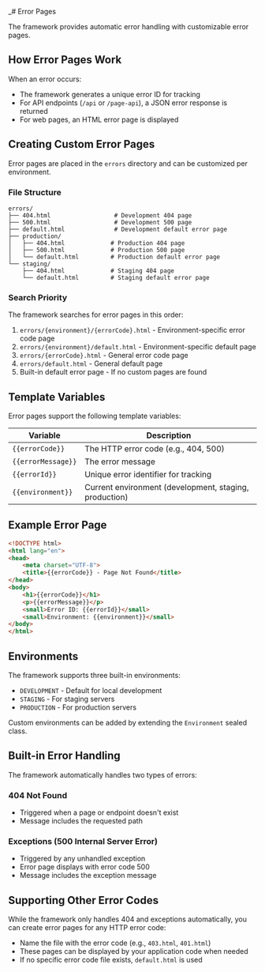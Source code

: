 _# Error Pages

The framework provides automatic error handling with customizable error pages.

## How Error Pages Work

When an error occurs:
- The framework generates a unique error ID for tracking
- For API endpoints (`/api` or `/page-api`), a JSON error response is returned
- For web pages, an HTML error page is displayed

## Creating Custom Error Pages

Error pages are placed in the `errors` directory and can be customized per environment.

### File Structure
```
errors/
├── 404.html                  # Development 404 page
├── 500.html                  # Development 500 page
├── default.html              # Development default error page
├── production/
│   ├── 404.html             # Production 404 page
│   ├── 500.html             # Production 500 page
│   └── default.html         # Production default error page
└── staging/
    ├── 404.html             # Staging 404 page
    └── default.html         # Staging default error page
```

### Search Priority

The framework searches for error pages in this order:
1. `errors/{environment}/{errorCode}.html` - Environment-specific error code page
2. `errors/{environment}/default.html` - Environment-specific default page
3. `errors/{errorCode}.html` - General error code page
4. `errors/default.html` - General default page
5. Built-in default error page - If no custom pages are found

## Template Variables

Error pages support the following template variables:

| Variable         | Description                                      |
|------------------|--------------------------------------------------|
| `{{errorCode}}`  | The HTTP error code (e.g., 404, 500)           |
| `{{errorMessage}}` | The error message                              |
| `{{errorId}}`    | Unique error identifier for tracking            |
| `{{environment}}` | Current environment (development, staging, production) |

## Example Error Page

```html
<!DOCTYPE html>
<html lang="en">
<head>
    <meta charset="UTF-8">
    <title>{{errorCode}} - Page Not Found</title>
</head>
<body>
    <h1>{{errorCode}}</h1>
    <p>{{errorMessage}}</p>
    <small>Error ID: {{errorId}}</small>
    <small>Environment: {{environment}}</small>
</body>
</html>
```

## Environments

The framework supports three built-in environments:
- `DEVELOPMENT` - Default for local development
- `STAGING` - For staging servers
- `PRODUCTION` - For production servers

Custom environments can be added by extending the `Environment` sealed class.

## Built-in Error Handling

The framework automatically handles two types of errors:

### 404 Not Found
- Triggered when a page or endpoint doesn't exist
- Message includes the requested path

### Exceptions (500 Internal Server Error)
- Triggered by any unhandled exception
- Error page displays with error code 500
- Message includes the exception message

## Supporting Other Error Codes

While the framework only handles 404 and exceptions automatically, you can create error pages for any HTTP error code:
- Name the file with the error code (e.g., `403.html`, `401.html`)
- These pages can be displayed by your application code when needed
- If no specific error code file exists, `default.html` is used
